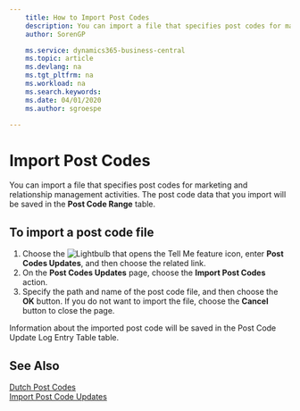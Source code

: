 ```yaml
---
    title: How to Import Post Codes
    description: You can import a file that specifies post codes for marketing and relationship management activities. The post code data that you import will be saved in the Post Code Range table.
    author: SorenGP

    ms.service: dynamics365-business-central
    ms.topic: article
    ms.devlang: na
    ms.tgt_pltfrm: na
    ms.workload: na
    ms.search.keywords:
    ms.date: 04/01/2020
    ms.author: sgroespe

---
```

# Import Post Codes
You can import a file that specifies post codes for marketing and relationship management activities. The post code data that you import will be saved in the **Post Code Range** table.  

## To import a post code file  

1.  Choose the ![Lightbulb that opens the Tell Me feature](../../media/ui-search/search_small.png "Tell me what you want to do") icon, enter **Post Codes Updates**, and then choose the related link.  
2.  On the **Post Codes Updates** page, choose the **Import Post Codes** action.  
3.  Specify the path and name of the post code file, and then choose the **OK** button. If you do not want to import the file, choose the **Cancel** button to close the page.  

Information about the imported post code will be saved in the Post Code Update Log Entry Table table.  

## See Also  
 [Dutch Post Codes](dutch-post-codes.md)   
 [Import Post Code Updates](how-to-import-post-code-updates.md)
